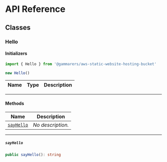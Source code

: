 # API Reference <a name="API Reference" id="api-reference"></a>



## Classes <a name="Classes" id="Classes"></a>

### Hello <a name="Hello" id="@gammarers/aws-static-website-hosting-bucket.Hello"></a>

#### Initializers <a name="Initializers" id="@gammarers/aws-static-website-hosting-bucket.Hello.Initializer"></a>

```typescript
import { Hello } from '@gammarers/aws-static-website-hosting-bucket'

new Hello()
```

| **Name** | **Type** | **Description** |
| --- | --- | --- |

---

#### Methods <a name="Methods" id="Methods"></a>

| **Name** | **Description** |
| --- | --- |
| <code><a href="#@gammarers/aws-static-website-hosting-bucket.Hello.sayHello">sayHello</a></code> | *No description.* |

---

##### `sayHello` <a name="sayHello" id="@gammarers/aws-static-website-hosting-bucket.Hello.sayHello"></a>

```typescript
public sayHello(): string
```





